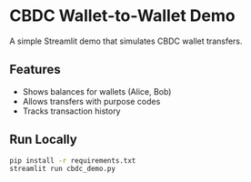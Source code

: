 # CBDC Wallet-to-Wallet Demo

A simple Streamlit demo that simulates CBDC wallet transfers.

## Features
- Shows balances for wallets (Alice, Bob)
- Allows transfers with purpose codes
- Tracks transaction history

## Run Locally
```bash
pip install -r requirements.txt
streamlit run cbdc_demo.py
```
